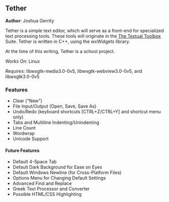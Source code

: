 ## Tether
**Author**: Joshua Gerrity

Tether is a simple text editor, which will serve as a front-end for specialized text processing tools. These tools will originate in the [The Textual Toolbox](https://github.com/DynAggelos/The-Textual-Toolbox) Suite. Tether is written in C++, using the wxWidgets library.

At the time of this writing, Tether is a school project.

*Works On*: Linux

*Requires*: libwxgtk-media3.0-0v5, libwxgtk-webview3.0-0v5, and libwxgtk3.0-0v5

### Features
* Clear ("New")
* File Input/Output (Open, Save, Save As)
* Undo/Redo (keyboard shortcuts [CTRL+Z/CTRL+Y] and shortcut menu only)
* Tabs and Multiline Indenting/Unindenting
* Line Count
* Wordwrap
* Unicode Support

#### Future Features
* Default 4-Space Tab
* Default Dark Background for Ease on Eyes
* Default Windows Newline (for Cross-Platform Files)
* Options Menu for Changing Default Settings
* Advanced Find and Replace
* Greek Text Processor and Converter
* Possible HTML/CSS Highlighting